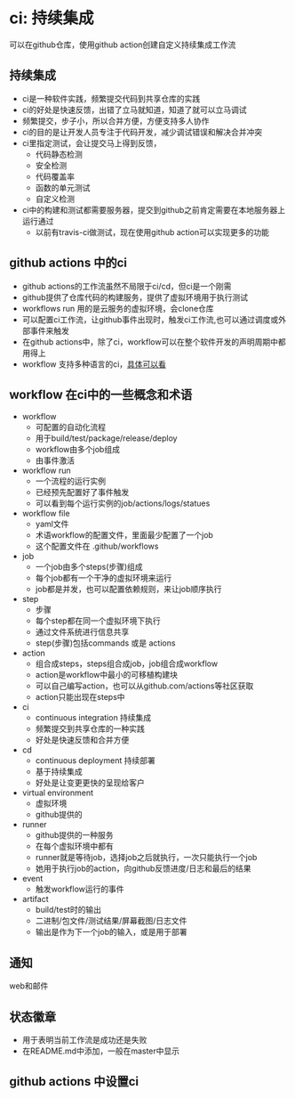 # ci: 持续集成

可以在github仓库，使用github action创建自定义持续集成工作流

## 持续集成

- ci是一种软件实践，频繁提交代码到共享仓库的实践
- ci的好处是快速反馈，出错了立马就知道，知道了就可以立马调试
- 频繁提交，步子小，所以合并方便，方便支持多人协作
- ci的目的是让开发人员专注于代码开发，减少调试错误和解决合并冲突
- ci里指定测试，会让提交马上得到反馈，
    - 代码静态检测
    - 安全检测
    - 代码覆盖率
    - 函数的单元测试
    - 自定义检测
- ci中的构建和测试都需要服务器，提交到github之前肯定需要在本地服务器上运行通过
    - 以前有travis-ci做测试，现在使用github action可以实现更多的功能

## github actions 中的ci

- github actions的工作流虽然不局限于ci/cd，但ci是一个刚需
- github提供了仓库代码的构建服务，提供了虚拟环境用于执行测试
- workflows run 用的是云服务的虚拟环境，会clone仓库
- 可以配置ci工作流，让github事件出现时，触发ci工作流,也可以通过调度或外部事件来触发
- 在github actions中，除了ci，workflow可以在整个软件开发的声明周期中都用得上
- workflow 支持多种语言的ci，[具体可以看](https://github.com/actions/starter-workflows/tree/master/ci)

## workflow 在ci中的一些概念和术语

- workflow
    - 可配置的自动化流程
    - 用于build/test/package/release/deploy
    - workflow由多个job组成
    - 由事件激活
- workflow run
    - 一个流程的运行实例
    - 已经预先配置好了事件触发
    - 可以看到每个运行实例的job/actions/logs/statues
- workflow file
    - yaml文件
    - 术语workflow的配置文件，里面最少配置了一个job
    - 这个配置文件在 .github/workflows
- job
    - 一个job由多个steps(步骤)组成
    - 每个job都有一个干净的虚拟环境来运行
    - job都是并发，也可以配置依赖规则，来让job顺序执行
- step
    - 步骤
    - 每个step都在同一个虚拟环境下执行
    - 通过文件系统进行信息共享
    - step(步骤)包括commands 或是 actions
- action
    - 组合成steps，steps组合成job，job组合成workflow
    - action是workflow中最小的可移植构建块
    - 可以自己编写action，也可以从github.com/actions等社区获取
    - action只能出现在steps中
- ci
    - continuous integration 持续集成
    - 频繁提交到共享仓库的一种实践
    - 好处是快速反馈和合并方便
- cd
    - continuous deployment 持续部署
    - 基于持续集成
    - 好处是让变更更快的呈现给客户
- virtual environment
    - 虚拟环境
    - github提供的
- runner
    - github提供的一种服务
    - 在每个虚拟环境中都有
    - runner就是等待job，选择job之后就执行，一次只能执行一个job
    - 她用于执行job的action，向github反馈进度/日志和最后的结果
- event
    - 触发workflow运行的事件
- artifact
    - build/test时的输出
    - 二进制/包文件/测试结果/屏幕截图/日志文件
    - 输出是作为下一个job的输入，或是用于部署

## 通知

web和邮件

## 状态徽章

- 用于表明当前工作流是成功还是失败
- 在README.md中添加，一般在master中显示

## github actions 中设置ci


